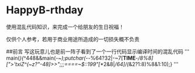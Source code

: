 # HappyB-rthday
使用混乱代码知识，来完成一个给朋友的生日祝福！

仅供个人参考，若用于商业用途所造成的一切损失概不负责

##前言
写这玩意儿也是前一阵子看到了一个一行代码显示编译时间的混乱代码
'''
main(_){_^448&&main(-~_);putchar(--_%64?32|-~7[__TIME__-_/8%8][">'txiZ^(~z?"-48]>>";;;====~$::199"[_*2&8|_/64]/(_&2?1:8)%8&1:10);}
'''
